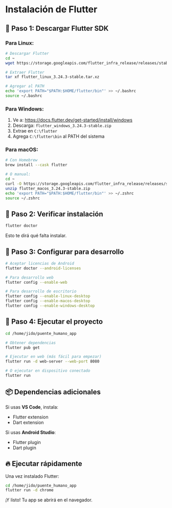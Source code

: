 # Instalación de Flutter

## 🚀 Paso 1: Descargar Flutter SDK

### Para Linux:
```bash
# Descargar Flutter
cd ~
wget https://storage.googleapis.com/flutter_infra_release/releases/stable/linux/flutter_linux_3.24.3-stable.tar.xz

# Extraer Flutter
tar xf flutter_linux_3.24.3-stable.tar.xz

# Agregar al PATH
echo 'export PATH="$PATH:$HOME/flutter/bin"' >> ~/.bashrc
source ~/.bashrc
```

### Para Windows:
1. Ve a: https://docs.flutter.dev/get-started/install/windows
2. Descarga: `flutter_windows_3.24.3-stable.zip`
3. Extrae en `C:\flutter`
4. Agrega `C:\flutter\bin` al PATH del sistema

### Para macOS:
```bash
# Con Homebrew
brew install --cask flutter

# O manual:
cd ~
curl -O https://storage.googleapis.com/flutter_infra_release/releases/stable/macos/flutter_macos_3.24.3-stable.zip
unzip flutter_macos_3.24.3-stable.zip
echo 'export PATH="$PATH:$HOME/flutter/bin"' >> ~/.zshrc
source ~/.zshrc
```

## 🔧 Paso 2: Verificar instalación

```bash
flutter doctor
```

Esto te dirá qué falta instalar.

## 📱 Paso 3: Configurar para desarrollo

```bash
# Aceptar licencias de Android
flutter doctor --android-licenses

# Para desarrollo web
flutter config --enable-web

# Para desarrollo de escritorio
flutter config --enable-linux-desktop
flutter config --enable-macos-desktop
flutter config --enable-windows-desktop
```

## 🚀 Paso 4: Ejecutar el proyecto

```bash
cd /home/jido/puente_humano_app

# Obtener dependencias
flutter pub get

# Ejecutar en web (más fácil para empezar)
flutter run -d web-server --web-port 8080

# O ejecutar en dispositivo conectado
flutter run
```

## 📦 Dependencias adicionales

Si usas **VS Code**, instala:
- Flutter extension
- Dart extension

Si usas **Android Studio**:
- Flutter plugin
- Dart plugin

## 🔥 Ejecutar rápidamente

Una vez instalado Flutter:

```bash
cd /home/jido/puente_humano_app
flutter run -d chrome
```

¡Y listo! Tu app se abrirá en el navegador.